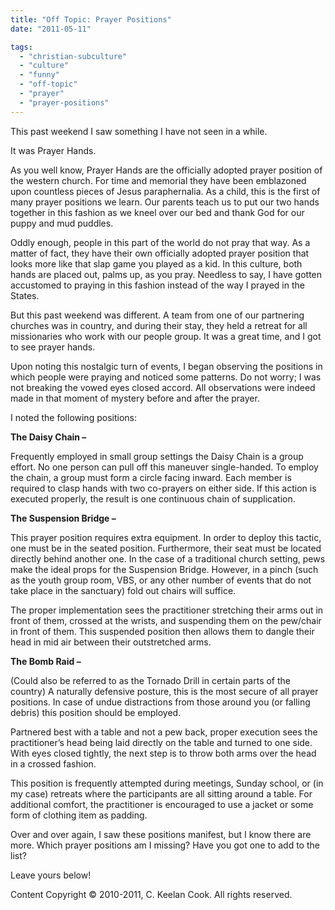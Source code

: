 ```yaml
---
title: "Off Topic: Prayer Positions"
date: "2011-05-11"

tags: 
  - "christian-subculture"
  - "culture"
  - "funny"
  - "off-topic"
  - "prayer"
  - "prayer-positions"
---
```


This past weekend I saw something I have not seen in a while. 

It was Prayer Hands.

As you well know, Prayer Hands are the officially adopted prayer position of the western church. For time and memorial they have been emblazoned upon countless pieces of Jesus paraphernalia. As a child, this is the first of many prayer positions we learn. Our parents teach us to put our two hands together in this fashion as we kneel over our bed and thank God for our puppy and mud puddles.

Oddly enough, people in this part of the world do not pray that way. As a matter of fact, they have their own officially adopted prayer position that looks more like that slap game you played as a kid. In this culture, both hands are placed out, palms up, as you pray. Needless to say, I have gotten accustomed to praying in this fashion instead of the way I prayed in the States.

But this past weekend was different. A team from one of our partnering churches was in country, and during their stay, they held a retreat for all missionaries who work with our people group. It was a great time, and I got to see prayer hands.

Upon noting this nostalgic turn of events, I began observing the positions in which people were praying and noticed some patterns. Do not worry; I was not breaking the vowed eyes closed accord. All observations were indeed made in that moment of mystery before and after the prayer.

I noted the following positions:

**The Daisy Chain –**

Frequently employed in small group settings the Daisy Chain is a group effort. No one person can pull off this maneuver single-handed. To employ the chain, a group must form a circle facing inward. Each member is required to clasp hands with two co-prayers on either side. If this action is executed properly, the result is one continuous chain of supplication. 

**The Suspension Bridge –**

This prayer position requires extra equipment. In order to deploy this tactic, one must be in the seated position. Furthermore, their seat must be located directly behind another one. In the case of a traditional church setting, pews make the ideal props for the Suspension Bridge. However, in a pinch (such as the youth group room, VBS, or any other number of events that do not take place in the sanctuary) fold out chairs will suffice. 

The proper implementation sees the practitioner stretching their arms out in front of them, crossed at the wrists, and suspending them on the pew/chair in front of them. This suspended position then allows them to dangle their head in mid air between their outstretched arms.

**The Bomb Raid –**

(Could also be referred to as the Tornado Drill in certain parts of the country) A naturally defensive posture, this is the most secure of all prayer positions. In case of undue distractions from those around you (or falling debris) this position should be employed. 

Partnered best with a table and not a pew back, proper execution sees the practitioner’s head being laid directly on the table and turned to one side. With eyes closed tightly, the next step is to throw both arms over the head in a crossed fashion.

This position is frequently attempted during meetings, Sunday school, or (in my case) retreats where the participants are all sitting around a table. For additional comfort, the practitioner is encouraged to use a jacket or some form of clothing item as padding.

Over and over again, I saw these positions manifest, but I know there are more. Which prayer positions am I missing? Have you got one to add to the list?

Leave yours below!

Content Copyright © 2010-2011, C. Keelan Cook. All rights reserved.
